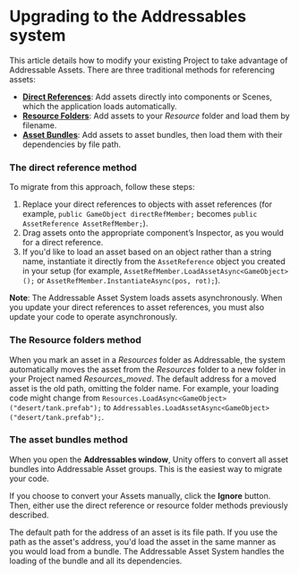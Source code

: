 # Upgrading to the Addressables system
This article details how to modify your existing Project to take advantage of Addressable Assets. There are three traditional methods for referencing assets:

* **[Direct References](#the-direct-reference-method)**: Add assets directly into components or Scenes, which the application loads automatically. 
* **[Resource Folders](#the-resource-folders-method)**: Add assets to your _Resource_ folder and load them by filename.
* **[Asset Bundles](#the-asset-bundles-method)**: Add assets to asset bundles, then load them with their dependencies by file path.

### The direct reference method
To migrate from this approach, follow these steps:

1. Replace your direct references to objects with asset references (for example, `public GameObject directRefMember;` becomes `public AssetReference AssetRefMember;`).
2. Drag assets onto the appropriate component’s Inspector, as you would for a direct reference.
3. If you'd like to load an asset based on an object rather than a string name, instantiate it directly from the `AssetReference` object you created in your setup (for example, `AssetRefMember.LoadAssetAsync<GameObject>();` or `AssetRefMember.InstantiateAsync(pos, rot);`).

**Note**: The Addressable Asset System loads assets asynchronously. When you update your direct references to asset references, you must also update your code to operate asynchronously.

### The Resource folders method
When you mark an asset in a _Resources_ folder as Addressable, the system automatically moves the asset from the _Resources_ folder to a new folder in your Project named _Resources_moved_. The default address for a moved asset is the old path, omitting the folder name. For example, your loading code might change from `Resources.LoadAsync<GameObject>("desert/tank.prefab");` to `Addressables.LoadAssetAsync<GameObject>("desert/tank.prefab");`.

### The asset bundles method
When you open the **Addressables window**, Unity offers to convert all asset bundles into Addressable Asset groups. This is the easiest way to migrate your code.

If you choose to convert your Assets manually, click the **Ignore** button. Then, either use the direct reference or resource folder methods previously described.

The default path for the address of an asset is its file path. If you use the path as the asset's address, you'd load the asset in the same manner as you would load from a bundle. The Addressable Asset System handles the loading of the bundle and all its dependencies.
